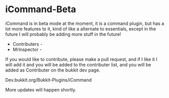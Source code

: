 iCommand-Beta
=============
iCommand is in beta mode at the moment, it is a command plugin, but has a lot more features to it, kind of like a alternate 
to essentials, except in the future I will probably be adding more stuff in the future!

- Contributers -
- MrInspector -

If you would like to contribute, please make a pull request, and if I like it I will add it and you will be added to the
contributer list, and you will be added as Contributer on the bukkit dev page.

Dev.bukkit.org/Bukkit-Plugins/iCommand

More updates will happen shortly.
